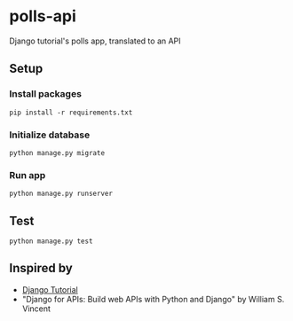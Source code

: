 # polls-api
Django tutorial's polls app, translated to an API

## Setup

### Install packages
`pip install -r requirements.txt`

### Initialize database
`python manage.py migrate`

### Run app
`python manage.py runserver`

## Test
`python manage.py test`

## Inspired by
- [Django Tutorial](https://docs.djangoproject.com/en/4.1/intro/tutorial01/)
- "Django for APIs: Build web APIs with Python and Django" by William S. Vincent
